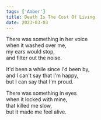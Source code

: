 ```yaml
---  
tags: ['Amber']
title: Death Is The Cost Of Living
date: 2023-03-03
---
```


There was something in her voice  
when it washed over me,  
my ears would stop,  
and filter out the noise.

It'd been a while since I'd been by,  
and I can't say that I'm happy,  
but I can say that I'm proud.

There was something in eyes  
when it locked with mine,  
that killed me slow,  
but it made me feel alive.
